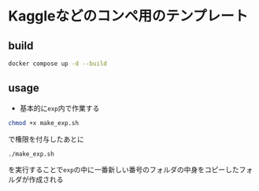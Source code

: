 # Kaggleなどのコンペ用のテンプレート

## build

```bash
docker compose up -d --build
```

## usage

* 基本的に`exp`内で作業する

```bash
chmod +x make_exp.sh
```

で権限を付与したあとに

```bash
./make_exp.sh
```

を実行することで`exp`の中に一番新しい番号のフォルダの中身をコピーしたフォルダが作成される
